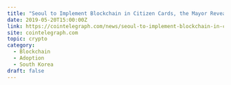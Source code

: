 ```yaml
---
title: "Seoul to Implement Blockchain in Citizen Cards, the Mayor Reveals"
date: 2019-05-20T15:00:00Z
link: https://cointelegraph.com/news/seoul-to-implement-blockchain-in-citizen-cards-the-mayor-reveals?utm_medium=RSS&utm_source=hune
site: cointelegraph.com
topic: crypto
category:
  - Blockchain
  - Adoption
  - South Korea
draft: false
---
```

